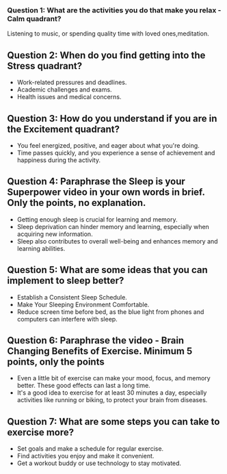 ### Question 1: What are the activities you do that make you relax - Calm quadrant?

Listening to  music, or spending quality time with loved ones,meditation.

## Question 2: When do you find getting into the Stress quadrant?

* Work-related pressures and deadlines.
* Academic challenges and exams.
* Health issues and medical concerns.

## Question 3: How do you understand if you are in the Excitement quadrant?

* You feel energized, positive, and eager about what you're doing.
* Time passes quickly, and you experience a sense of achievement and happiness during the activity.

## Question 4: Paraphrase the Sleep is your Superpower video in your own words in brief. Only the points, no explanation.
 
* Getting enough sleep is crucial for learning and memory.
* Sleep deprivation can hinder memory and learning, especially when acquiring new information.
* Sleep also contributes to overall well-being and enhances memory and learning abilities.

## Question 5: What are some ideas that you can implement to sleep better?

* Establish a Consistent Sleep Schedule.
* Make Your Sleeping Environment Comfortable.
* Reduce screen time before bed, as the blue light from phones and computers can interfere with sleep.

## Question 6: Paraphrase the video - Brain Changing Benefits of Exercise. Minimum 5 points, only the points
 
 
* Even a little bit of exercise can make your mood, focus, and memory better. These good effects can last a long time.
* It's a good idea to exercise for at least 30 minutes a day, especially activities like running or biking, to protect your brain from diseases.

## Question 7: What are some steps you can take to exercise more?
 
* Set goals and make a schedule for regular exercise.
* Find activities you enjoy and make it convenient.
* Get a workout buddy or use technology to stay motivated.
